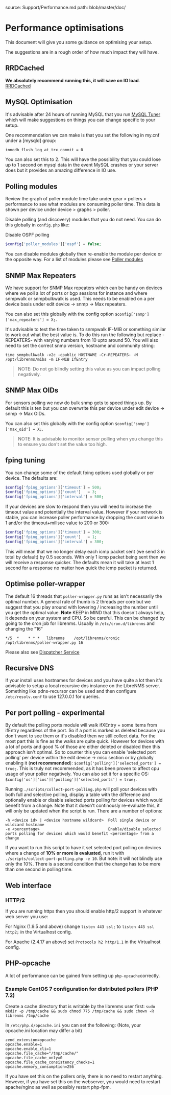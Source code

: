 source: Support/Performance.md
path: blob/master/doc/

# Performance optimisations

This document will give you some guidance on optimising your setup.

The suggestions are in a rough order of how much impact they will have.

## RRDCached

**We absolutely recommend running this, it will save on IO load**. [RRDCached](http://docs.librenms.org/Extensions/RRDCached/)

## MySQL Optimisation

It's advisable after 24 hours of running MySQL that you run [MySQL
Tuner](https://raw.githubusercontent.com/major/MySQLTuner-perl/master/mysqltuner.pl)
which will make suggestions on things you can change specific to your setup.

One recommendation we can make is that you set the following in my.cnf
under a [mysqld] group:

```bash
innodb_flush_log_at_trx_commit = 0
```

You can also set this to 2. This will have the possibility that you
could lose up to 1 second on mysql data in the event MySQL crashes or
your server does but it provides an amazing difference in IO use.

## Polling modules

Review the graph of poller module time take under gear > pollers >
performance to see what modules are consuming poller time. This data
is shown per device under device > graphs > poller.

Disable polling (and discovery) modules that you do not need. You can
do this globally in `config.php` like:

Disable OSPF polling

```php
$config['poller_modules']['ospf'] = false;
```

You can disable modules globally then re-enable the module per device
or the opposite way. For a list of modules please see [Poller
modules](http://docs.librenms.org/Support/Poller%20Support/)

## SNMP Max Repeaters

We have support for SNMP Max repeaters which can be handy on devices
where we poll a lot of ports or bgp sessions for instance and
where snmpwalk or snmpbulkwalk is used. This needs to be enabled on a
per device basis under edit device -> snmp -> Max repeaters.

You can also set this globally with the config option
`$config['snmp']['max_repeaters'] = X;`.

It's advisable to test the time taken to snmpwalk IF-MIB or something
similar to work out what the best value is. To do this run the
following but replace -REPEATERS- with varying numbers from 10 upto
around 50. You will also need to set the correct snmp version,
hostname and community string:

`time snmpbulkwalk -v2c -cpublic HOSTNAME -Cr-REPEATERS- -M
/opt/librenms/mibs -m IF-MIB IfEntry`

> NOTE: Do not go blindly setting this value as you can impact polling
> negatively.

## SNMP Max OIDs

For sensors polling we now do bulk snmp gets to speed things up. By
default this is ten but you can overwrite this per device under edit
device -> snmp -> Max OIDs.

You can also set this globally with the config option
`$config['snmp']['max_oid'] = X;`.

> NOTE: It is advisable to monitor sensor polling when you change this
> to ensure you don't set the value too high.

## fping tuning

You can change some of the default fping options used globally or per
device. The defaults are:

```php
$config['fping_options']['timeout'] = 500;
$config['fping_options']['count']   = 3;
$config['fping_options']['interval'] = 500;
```

If your devices are slow to respond then you will need to increase the
timeout value and potentially the interval value. However if your
network is stable, you can increase poller performance by dropping the
count value to 1 and/or the timeout+millsec value to 200 or 300:

```php
$config['fping_options']['timeout'] = 300;
$config['fping_options']['count']   = 1;
$config['fping_options']['interval'] = 300;
```

This will mean that we no longer delay each icmp packet sent (we send
3 in total by default) by 0.5 seconds. With only 1 icmp packet
being sent then we will receive a response quicker. The defaults mean
it will take at least 1 second for a response no matter how
quick the icmp packet is returned.

## Optimise poller-wrapper

The default 16 threads that `poller-wrapper.py` runs as isn't
necessarily the optimal number. A general rule of thumb is 2 threads
per core but we suggest that you play around with lowering /
increasing the number until you get the optimal value. **Note** KEEP
in MIND that this doesn't always help, it depends on your system and
CPU. So be careful. This can be changed by going to the cron job for
librenms. Usually in `/etc/cron.d/librenms` and changing the "16"

```
*/5  *    * * *   librenms    /opt/librenms/cronic /opt/librenms/poller-wrapper.py 16
```
Please also see [Dispatcher Service](https://docs.librenms.org/Extensions/Dispatcher-Service/)

## Recursive DNS

If your install uses hostnames for devices and you have quite a lot
then it's advisable to setup a local recursive dns instance on the
LibreNMS server. Something like pdns-recursor can be used and then
configure `/etc/resolv.conf` to use 127.0.0.1 for queries.

## Per port polling - experimental

By default the polling ports module will walk ifXEntry + some items
from ifEntry regardless of the port. So if a port is marked as deleted
because you don't want to see them or it's disabled then we still
collect data. For the most part this is fine as the walks are quite
quick. However for devices with a lot of ports and good % of those are
either deleted or disabled then this approach isn't optimal. So to
counter this you can enable 'selected port polling' per device within
the edit device -> misc section or by globally enabling it (**not
recommended**): `$config['polling']['selected_ports'] = true;`. 
This is truly not recommended, as it has been proven to affect cpu
usage of your poller negatively. You can also set it for a specific OS:
`$config['os']['ios']['polling']['selected_ports'] = true;`.

Running `./scripts/collect-port-polling.php` will poll your devices
with both full and selective polling, display a table with the
difference and optionally enable or disable selected ports polling for
devices which would benefit from a change. Note that it doesn't
continously re-evaluate this, it will only be updated when the script
is run. There are a number of options:

```
-h <device id> | <device hostname wildcard>  Poll single device or wildcard hostname
-e <percentage>                              Enable/disable selected ports polling for devices which would benefit <percentage> from a change
```
If you want to run this script to have it set selected port polling
on devices where a change of **10% or more is evaluated**, run it with 
`./scripts/collect-port-polling.php -e 10`. But note: it will not 
blindly use only the 10%. There is a second condition that the change
has to be more than one second in polling time. 

## Web interface

### HTTP/2

If you are running https then you should enable http/2 support in
whatever web server you use:

For Nginx (1.9.5 and above) change `listen 443 ssl;` to `listen 443
ssl http2;` in the Virtualhost config.

For Apache (2.4.17 an above) set `Protocols h2 http/1.1` in the Virtualhost config.

## PHP-opcache

A lot of performance can be gained from setting up `php-opcache`correctly. 

### Example CentOS 7 configuration for distributed pollers (PHP 7.2)

Create a cache directory that is writable by the librenms user first:
`sudo mkdir -p /tmp/cache && sudo chmod 775 /tmp/cache && sudo chown -R librenms /tmp/cache`

In `/etc/php.d/opcache.ini` you can set the following: (Note, your opcache.ini location
may differ a bit)

```
zend_extension=opcache
opcache.enable=1
opcache.enable_cli=1
opcache.file_cache="/tmp/cache/"
opcache.file_cache_only=0
opcache.file_cache_consistency_checks=1
opcache.memory_consumption=256
```
If you have set this on the pollers only, there is no need to restart anything. However, 
if you have set this on the webserver, you would need to restart apache/nginx as well as 
possibly restart php-fpm.
